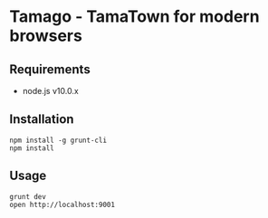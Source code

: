 Tamago - TamaTown for modern browsers
=====================================

Requirements
------------
 * node.js v10.0.x

Installation
------------
 	npm install -g grunt-cli
 	npm install

Usage
-----
	
	grunt dev
	open http://localhost:9001

